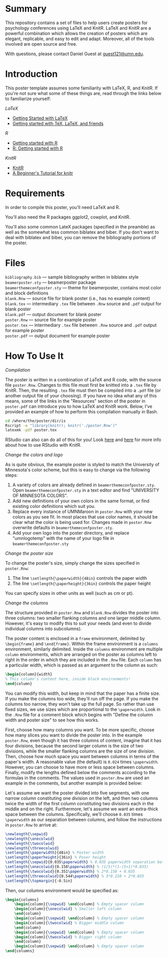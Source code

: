 Summary
=======

This repository contains a set of files to help users create posters for psychology conferences using LaTeX and KnitR. LaTeX and KnitR are a powerful combination which allows the creation of posters which are elegant, replicable, and easy to edit and adapt. Moreover, all of the tools involved are open source and free. 

With questions, please contact Daniel Guest at guest121@umn.edu.

Introduction
============

This poster template assumes some familiarity with LaTeX, R, and KnitR. If you're not sure what some of these things are, read through the links below to familiarize yourself:

*LaTeX*
- [Getting Started with LaTeX](https://www.maths.tcd.ie/~dwilkins/LaTeXPrimer/)
- [Getting started with TeX, LaTeX, and friends](https://www.tug.org/begin.html)

*R*
- [Getting started with R](https://support.rstudio.com/hc/en-us/articles/201141096-Getting-Started-with-R)
- [R: Getting started with R](http://scs.math.yorku.ca/index.php/R:_Getting_started_with_R)

*KnitR*
- [KnitR](https://yihui.name/knitr/)
- [A Beginner's Tutorial for knitr](https://joshldavis.com/2014/04/12/beginners-tutorial-for-knitr/)

Requirements
============

In order to compile this poster, you'll need LaTeX and R. 

You'll also need the R packages ggplot2, cowplot, and KnitR.

You'll also some common LateX packages (specified in the preamble) as well as the somewhat less common biblatex and biber. If you don't want to deal with biblatex and biber, you can remove the bibliography portions of the poster. 

Files
=====

``bibliography.bib`` &mdash; sample bibliography written in biblatex style   
``beamerposter.sty`` &mdash; beamerposter package   
``beamerthemeconfposter.sty`` &mdash; theme for beamerposter, contains most color and block definitions   
``blank.Rnw`` &mdash; source file for blank poster (i.e., has no example content)   
``blank.tex`` &mdash; intermediary ``.tex`` file between ``.Rnw`` source and ``.pdf`` output for blank poster   
``blank.pdf`` &mdash; output document for blank poster   
``poster.Rnw`` &mdash; source file for example poster   
``poster.tex`` &mdash; intermediary ``.tex`` file between ``.Rnw`` source and ``.pdf`` output for example poster   
``poster.pdf`` &mdash; output document for example poster   

How To Use It
=============

*Compilation*

The poster is written in a combination of LaTeX and R code, with the source file ``poster.Rnw``. Changes to this file must first be knitted into a ``.tex`` file by KnitR. Then, the resulting ``.tex`` file must then be compiled into a ``.pdf`` file (or another output file of your choosing). If you have no idea what any of this means, some of the links in the "Resources" section of the poster in ``poster.pdf`` can introduce you to how LaTeX and KnitR work. Below, I've provided an example of how to perform this compilation manually in Bash.

```bash
cd /where/the/poster/dir/is
Rscript -e "library(knitr); knitr('./poster.Rnw')"
latexmk -pdf poster.tex
```

RStudio can also can do all of this for you! Look [here](https://support.rstudio.com/hc/en-us/articles/200552056-Using-Sweave-and-knitr) and [here](https://yihui.name/knitr/demo/rstudio/) for more info about how to use RStudio with KnitR. 

*Change the colors and logo*

As is quite obvious, the example poster is styled to match the University of Minnesota's color scheme, but this is easy to change via the following steps:
1. A variety of colors are already defined in ``beamerthemeconfposter.sty``. Open ``beamerthemeconfposter.sty`` in a text editor and find "UNIVERSITY OF MINNESOTA COLORS".
2. Add new definitions of your own colors in the same format, or find existing color definitions which suit you. 
3. Replace every instance of UMNMaroon in ``poster.Rnw`` with your new colors as you see fit. In most places that use color names, it should be clear what the color is being used for. Changes made in ``poster.Rnw`` overwrite defaults in ``beamerthemeconfposter.sty``. 
4. Add your own logo into the poster directory, and replace "umnlogotemp" with the name of your logo file in ``beamerthemeconfposter.sty``

*Change the poster size*

To change the poster's size, simply change the sizes specified in ``poster.Rnw``:
1. The line ``\setlength{\paperwidth}{48in}`` controls the paper width
2. The line ``\setlength{\paperheight}{36in}`` controls the paper height

You can specify sizes in other units as well (such as cm or pt). 

*Change the columns*

The structure provided in ``poster.Rnw`` and ``blank.Rnw`` divides the poster into three columns: two smaller flanking columns and one larger middle column. However, it's easy to modify this to suit your needs (and even to divide individual columns into subcolumns). 

The poster content is enclosed in a ``frame`` environment, delimited by ``\begin{frame}`` and ``\end{frame}``. Within the frame environment is a ``columns`` environment, similarly delimited. Inside the ``columns`` environment are multiple ``column`` environments, which are arranged on the poster as columns left to right in the order in which they are included in the ``.Rnw`` file. Each ``column`` has a particular width, which is passed as an argument to the column as such: 

```latex
\begin{column}{width}
% This column's content here, inside block environments!
\end{column}
```  

You can modify this width, but keep in mind that the paper has a finite size. If you make the columns too wide, they'll run off the page. If you make the columns too narrow, they won't take up the full page. So rather than use fixed sizes, we use sizes which are proportional to the ``\paperwidth``. Look in the ``.Rnw`` file for a comment block which begins with "Define the column width and poster size" to see how this works. 

First, choose how many columns you want. To be more specific, choose how many slices you want to divide the poster into. In the example ``poster.Rnw``, even though it has three columns of content, imagine that it has four divisions, because the second larger column is the size of two divisions, while the smaller flanking columns are the size of one division. Then, choose how much space you want between columns in terms of the paper's width. A reasonable value (the default) is ``0.024`` times ``\paperwidth``. However, you can choose to have more or less space between columns. Finally, modify the lengths defined below the comments according to the formulas in the comments. The values used in ``poster.Rnw`` are used an example in the comments, but another example is provided below:

Let's assume we want the poster divided into five segments, with one narrow column constituting one division on the left, and then two columns twice the width of the first column constituting two divisions each in the middle and on the right. Furthermore, let's assume we want an extra-thick space between the columns. Specifically, we'll choose ``0.035`` times ``\paperwidth`` as our separation between columns, and follow the instructions in ``poster.Rnw`` to arrive at:

```latex
\newlength{\sepwid}
\newlength{\onecolwid}
\newlength{\twocolwid}
\newlength{\threecolwid}
\setlength{\paperwidth}{48in} % Poster width
\setlength{\paperheight}{36in} % Poser height
\setlength{\sepwid}{0.035\paperwidth} % 0.035 paperwidth separation between columns
\setlength{\onecolwid}{0.158\paperwidth} % (1/5)*(1-(5+1)*0.035)
\setlength{\twocolwid}{0.351\paperwidth} % 2*0.158 + 0.035
\setlength{\threecolwid}{0.544\paperwidth} % 3*0.158 + 2*0.035
\setlength{\topmargin}{-0.5in}
```

Then, our columns environment would be specified as:

```latex
\begin{columns}
	\begin{column}{\sepwid} \end{column} % Empty spacer column
	\begin{column}{\onecolwid} % Smaller left column
	\end{column}
	\begin{column}{\sepwid} \end{column} % Empty spacer column
	\begin{column}{\twocolwid} % Bigger middle column
	\end{column}
	\begin{column}{\sepwid} \end{column} % Empty spacer column
	\begin{column}{\twocolwid} % Bigger right column
	\end{column}
	\begin{column}{\sepwid} \end{column} % Empty spacer column
\end{columns}
```
